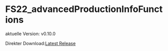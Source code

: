 # FS22_advancedProductionInfoFunctions

aktuelle Version: v0.10.0

Direkter Download:[Latest Release](https://github.com/inconspicuously007/FS22_advancedProductionInfoFunctions/releases/download/v0.10.0/FS22_advancedProductionInfoFunctions.zip)
